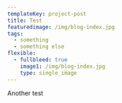 ```yaml
---
templateKey: project-post
title: Test
featuredimage: /img/blog-index.jpg
tags:
  - something
  - something else
flexible:
  - fullbleed: true
    image1: /img/blog-index.jpg
    type: single_image
---
```

Another test
